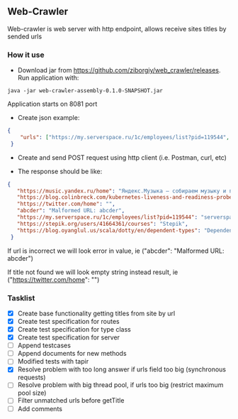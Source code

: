 ## Web-Crawler

Web-crawler is web server with http endpoint, allows receive sites titles by sended urls

### How it use

- Download jar from https://github.com/ziborgiy/web_crawler/releases. Run application with:
```shell script
java -jar web-crawler-assembly-0.1.0-SNAPSHOT.jar
```
Application starts on 8081 port

- Create json example:

```json
{
 	"urls": ["https://my.serverspace.ru/1c/employees/list?pid=119544", "https://stepik.org/users/41664361/courses", "https://music.yandex.ru/home", "https://twitter.com/home", "https://blog.colinbreck.com/kubernetes-liveness-and-readiness-probes-how-to-avoid-shooting-yourself-in-the-foot/", "abcder", "https://blog.oyanglul.us/scala/dotty/en/dependent-types"]
 }
```
- Create and send POST request using http client (i.e. Postman, curl, etc)

- The response should be like:
```json
{
   "https://music.yandex.ru/home": "Яндекс.Музыка — собираем музыку и подкасты для вас",
   "https://blog.colinbreck.com/kubernetes-liveness-and-readiness-probes-how-to-avoid-shooting-yourself-in-the-foot/": "Kubernetes Liveness and Readiness Probes: How to Avoid Shooting Yourself in the Foot",
   "https://twitter.com/home": "",
   "abcder": "Malformed URL: abcder",
   "https://my.serverspace.ru/1c/employees/list?pid=119544": "serverspace.ru - Вход в панель управления",
   "https://stepik.org/users/41664361/courses": "Stepik",
   "https://blog.oyanglul.us/scala/dotty/en/dependent-types": "Dependent Types in Scala 3"
 }
```

If url is incorrect we will look error in value, ie ("abcder": "Malformed URL: abcder")

If title not found we will look empty string instead result, ie ("https://twitter.com/home": "")

### Tasklist

- [x] Create base functionality getting titles from site by url 
- [x] Create test specification for  routes
- [X] Create test specification for type class
- [X] Create test specification for server
- [ ] Append testcases
- [ ] Append documents for new methods
- [ ] Modified tests with tapir
- [X] Resolve problem with too long answer if urls field too big (synchronous requests)
- [ ] Resolve problem with big thread pool, if urls too big (restrict maximum pool size)
- [ ] Filter unmatched urls before getTitle
- [ ] Add comments
